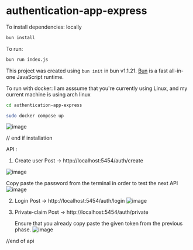 # authentication-app-express

To install dependencies: locally

```bash
bun install
```

To run:

```bash
bun run index.js
```

This project was created using `bun init` in bun v1.1.21. [Bun](https://bun.sh) is a fast all-in-one JavaScript runtime.



To run with docker:
I am asssume that you're currently using Linux, and my current machine is using arch linux

```bash
cd authentication-app-express
```

```bash
sudo docker compose up
```


![image](https://github.com/user-attachments/assets/3f4df0c3-b86c-4734-8976-4c9076a6052b)

// end if installation


API :

1. Create user
   Post ->  http://localhost:5454/auth/create

![image](https://github.com/user-attachments/assets/c3f359c8-822b-4b17-8da9-1ebab54af46e)


Copy paste the password from the terminal in order to test the next API
![image](https://github.com/user-attachments/assets/d35ddd95-1081-4eb7-99aa-c40d1d55ba51)



2. Login
   Post -> http://localhost:5454/auth/login
![image](https://github.com/user-attachments/assets/79951119-6994-4a01-ad84-d226bdf40a19)

3. Private-claim
   Post ->  http://localhost:5454/auth/private

   Ensure that you already copy paste the given token from the previous phase.
![image](https://github.com/user-attachments/assets/2d29495d-8e20-4901-88d8-0af84e978e12)

//end of api

   





